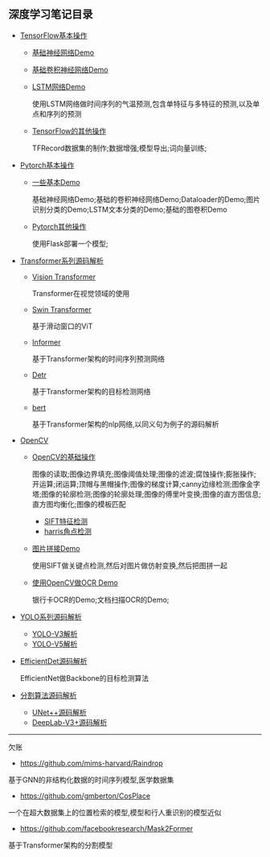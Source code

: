 ## 深度学习笔记目录

* [TensorFlow基本操作](https://github.com/lj502766817/DP_Learn/tree/main/TF)

  * [基础神经网络Demo](https://github.com/lj502766817/DP_Learn/tree/main/TF/basic_nn_demo)

  * [基础卷积神经网络Demo](https://github.com/lj502766817/DP_Learn/tree/main/TF/cnn_demo)

  * [LSTM网络Demo](https://github.com/lj502766817/DP_Learn/tree/main/TF/LSTM)

    使用LSTM网络做时间序列的气温预测,包含单特征与多特征的预测,以及单点和序列的预测

  * [TensorFlow的其他操作](https://github.com/lj502766817/DP_Learn/tree/main/TF/other)
  
    TFRecord数据集的制作;数据增强;模型导出;词向量训练;

* [Pytorch基本操作](https://github.com/lj502766817/DP_Learn/tree/main/pytorch)

  * [一些基本Demo](https://github.com/lj502766817/DP_Learn/tree/main/pytorch/basic_demo)

    基础神经网络Demo;基础的卷积神经网络Demo;Dataloader的Demo;图片识别分类的Demo;LSTM文本分类的Demo;基础的图卷积Demo

  * [Pytorch其他操作](https://github.com/lj502766817/DP_Learn/tree/main/pytorch/other)

    使用Flask部署一个模型;

* [Transformer系列源码解析](https://github.com/lj502766817/DP_Learn/tree/main/Transformer)

  * [Vision Transformer](https://github.com/lj502766817/DP_Learn/tree/main/Transformer/ViT)

    Transformer在视觉领域的使用

  * [Swin Transformer](https://github.com/lj502766817/DP_Learn/tree/main/Transformer/swintransformer)

    基于滑动窗口的ViT

  * [Informer](https://github.com/lj502766817/DP_Learn/tree/main/Transformer/Informer)

    基于Transformer架构的时间序列预测网络

  * [Detr](https://github.com/lj502766817/DP_Learn/tree/main/Transformer/detr)

    基于Transformer架构的目标检测网络
  
  * [bert](https://github.com/lj502766817/DP_Learn/tree/main/Transformer/bert/bert-tf2)
  
    基于Transformer架构的nlp网络,以同义句为例子的源码解析

* [OpenCV](https://github.com/lj502766817/DP_Learn/tree/main/opencv)

  * [OpenCV的基础操作](https://github.com/lj502766817/DP_Learn/tree/main/opencv/base)

    图像的读取;图像边界填充;图像阈值处理;图像的滤波;腐蚀操作;膨胀操作;开运算;闭运算;顶帽与黑帽操作;图像的梯度计算;canny边缘检测;图像金字塔;图像的轮廓检测;图像的轮廓处理;图像的傅里叶变换;图像的直方图信息;直方图均衡化;图像的模板匹配

    * [SIFT特征检测](https://github.com/lj502766817/DP_Learn/tree/main/opencv/base/SIFT%E7%89%B9%E5%BE%81%E6%A3%80%E6%B5%8B)
    * [harris角点检测](https://github.com/lj502766817/DP_Learn/tree/main/opencv/base/harris%E8%A7%92%E7%82%B9%E6%A3%80%E6%B5%8B)

  * [图片拼接Demo](https://github.com/lj502766817/DP_Learn/tree/main/opencv/image_stiching)

    使用SIFT做关键点检测,然后对图片做仿射变换,然后把图拼一起

  * [使用OpenCV做OCR Demo](https://github.com/lj502766817/DP_Learn/tree/main/opencv/ocr)

    银行卡OCR的Demo;文档扫描OCR的Demo;

* [YOLO系列源码解析](https://github.com/lj502766817/DP_Learn/tree/main/YOLO)

  * [YOLO-V3解析](https://github.com/lj502766817/DP_Learn/tree/main/YOLO/V3)
  * [YOLO-V5解析](https://github.com/lj502766817/DP_Learn/tree/main/YOLO/V5)

* [EfficientDet源码解析](https://github.com/lj502766817/DP_Learn/tree/main/EfficientNet)

  EfficientNet做Backbone的目标检测算法

* [分割算法源码解析](https://github.com/lj502766817/DP_Learn/tree/main/segmentation)

  * [UNet++源码解析](https://github.com/lj502766817/DP_Learn/tree/main/segmentation/Unet%2B%2B)
  * [DeepLab-V3+源码解析](https://github.com/lj502766817/DP_Learn/tree/main/segmentation/DeepLap)


---
欠账
* https://github.com/mims-harvard/Raindrop

基于GNN的非结构化数据的时间序列模型,医学数据集

* https://github.com/gmberton/CosPlace

一个在超大数据集上的位置检索的模型,模型和行人重识别的模型近似

* https://github.com/facebookresearch/Mask2Former

基于Transformer架构的分割模型

    
